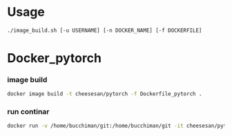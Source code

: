 # Usage

```sh
./image_build.sh [-u USERNAME] [-n DOCKER_NAME] [-f DOCKERFILE]
```

# Docker_pytorch
### image build
```sh
docker image build -t cheesesan/pytorch -f Dockerfile_pytorch .
```

### run continar
```sh
docker run -v /home/bucchiman/git:/home/bucchiman/git -it cheesesan/pytorch:latest
```

